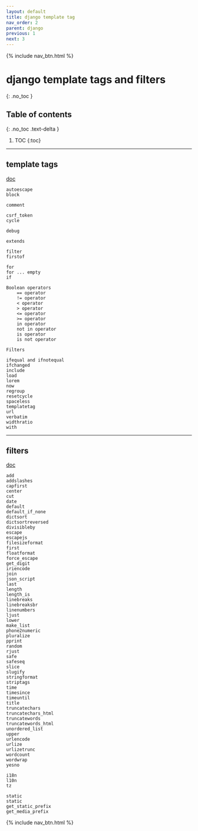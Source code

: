 ```yaml
---
layout: default
title: django template tag
nav_order: 2
parent: django
previous: 1
next: 3
---
```

{% include nav_btn.html %}

# django template tags and filters
{: .no_toc }

## Table of contents
{: .no_toc .text-delta }

1. TOC
{:toc}

---

## template tags 

[doc](https://docs.djangoproject.com/ko/3.0/ref/templates/builtins/#built-in-tag-reference)

```text
autoescape
block

comment

csrf_token
cycle

debug

extends

filter
firstof

for
for ... empty
if

Boolean operators
    == operator
    != operator
    < operator
    > operator
    <= operator
    >= operator
    in operator
    not in operator
    is operator
    is not operator
    
Filters

ifequal and ifnotequal
ifchanged
include
load
lorem
now
regroup
resetcycle
spaceless
templatetag
url
verbatim
widthratio
with
```

---


## filters

[doc](https://docs.djangoproject.com/ko/3.0/ref/templates/builtins/#built-in-filter-reference)


```text
add
addslashes
capfirst
center
cut
date
default
default_if_none
dictsort
dictsortreversed
divisibleby
escape
escapejs
filesizeformat
first
floatformat
force_escape
get_digit
iriencode
join
json_script
last
length
length_is
linebreaks
linebreaksbr
linenumbers
ljust
lower
make_list
phone2numeric
pluralize
pprint
random
rjust
safe
safeseq
slice
slugify
stringformat
striptags
time
timesince
timeuntil
title
truncatechars
truncatechars_html
truncatewords
truncatewords_html
unordered_list
upper
urlencode
urlize
urlizetrunc
wordcount
wordwrap
yesno

i18n
l10n
tz

static
static
get_static_prefix
get_media_prefix
```
{% include nav_btn.html %}
